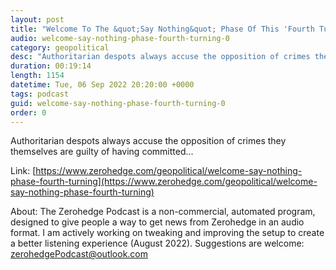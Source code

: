 ```yaml
---
layout: post
title: "Welcome To The &quot;Say Nothing&quot; Phase Of This 'Fourth Turning'"
audio: welcome-say-nothing-phase-fourth-turning-0
category: geopolitical
desc: "Authoritarian despots always accuse the opposition of crimes they themselves are guilty of having committed..."
duration: 00:19:14
length: 1154
datetime: Tue, 06 Sep 2022 20:20:00 +0000
tags: podcast
guid: welcome-say-nothing-phase-fourth-turning-0
order: 0
---
```

Authoritarian despots always accuse the opposition of crimes they themselves are guilty of having committed...

Link: [https://www.zerohedge.com/geopolitical/welcome-say-nothing-phase-fourth-turning](https://www.zerohedge.com/geopolitical/welcome-say-nothing-phase-fourth-turning)

About: The Zerohedge Podcast is a non-commercial, automated program, designed to give people a way to get news from Zerohedge in an audio format.  I am actively working on tweaking and improving the setup to create a better listening experience (August 2022).  Suggestions are welcome: [zerohedgePodcast@outlook.com](mailto:zerohedgePodcast@outlook.com)